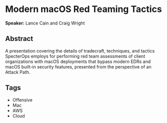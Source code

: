 # Modern macOS Red Teaming Tactics

**Speaker:** Lance Cain and Craig Wright

## Abstract

A presentation covering the details of tradecraft, techniques, and tactics SpecterOps employs for performing red team assessments of client organizations with macOS deployments that bypass modern EDRs and macOS built-in security features, presented from the perspective of an Attack Path.

## Tags

- Offensive
- Mac
- AWS
- Cloud
